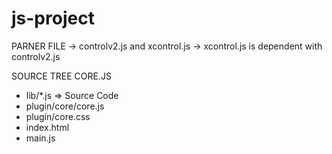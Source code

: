 # js-project


PARNER FILE
-> controlv2.js and xcontrol.js
-> xcontrol.js is dependent with controlv2.js


SOURCE TREE CORE.JS 
  * lib/*.js => Source Code 
  * plugin/core/core.js
  * plugin/core.css
  * index.html
  * main.js
